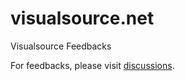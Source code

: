 # visualsource.net
Visualsource Feedbacks

For feedbacks, please visit [discussions](https://github.com/squidcode/visualsource-feedbacks/discussions).
